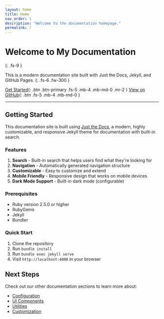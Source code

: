 ```yaml
---
layout: home
title: Home
nav_order: 1
description: "Welcome to the documentation homepage."
permalink: /
---
```


# Welcome to My Documentation
{: .fs-9 }

This is a modern documentation site built with Just the Docs, Jekyll, and GitHub Pages.
{: .fs-6 .fw-300 }

[Get Started](#getting-started){: .btn .btn-primary .fs-5 .mb-4 .mb-md-0 .mr-2 }
[View on GitHub](https://github.com/wenlong-chen/wenlong-chen.github.io){: .btn .fs-5 .mb-4 .mb-md-0 }

---

## Getting Started

This documentation site is built using [Just the Docs](https://just-the-docs.com), a modern, highly customizable, and responsive Jekyll theme for documentation with built-in search.

### Features

1. **Search** - Built-in search that helps users find what they're looking for
2. **Navigation** - Automatically generated navigation structure
3. **Customizable** - Easy to customize and extend
4. **Mobile Friendly** - Responsive design that works on mobile devices
5. **Dark Mode Support** - Built-in dark mode (configurable)

### Prerequisites

- Ruby version 2.5.0 or higher
- RubyGems
- Jekyll
- Bundler

### Quick Start

1. Clone the repository
2. Run `bundle install`
3. Run `bundle exec jekyll serve`
4. Visit `http://localhost:4000` in your browser

## Next Steps

Check out our other documentation sections to learn more about:

- [Configuration](./docs/configuration)
- [UI Components](./docs/ui-components)
- [Utilities](./docs/utilities)
- [Customization](./docs/customization) 